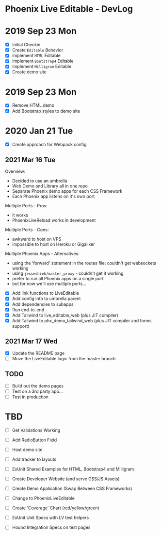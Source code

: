 # Phoenix Live Editable - DevLog

# 2019 Sep 23 Mon

- [x] Initial Checkin
- [x] Create `Editable` Behavior
- [x] Implement `HTML` Editable 
- [x] Implement `Bootstrap4` Editable 
- [x] Implement `Milligram` Editable 
- [x] Create demo site

# 2019 Sep 23 Mon

- [x] Remove HTML demo
- [x] Add Bootstrap styles to demo site

# 2020 Jan 21 Tue

- [x] Create approach for Webpack config

## 2021 Mar 16 Tue

Overview:
- Decided to use an umbrella
- Web Demo and Library all in one repo
- Separate Phoenix demo apps for each CSS Framework
- Each Phoenix app listens on it's own port

Multiple Ports - Pros:
- it works
- PhoenixLiveReload works in development

Multiple Ports - Cons:
- awkward to host on VPS
- impossible to host on Heroku or Gigalixer

Multiple Phoenix Apps - Alternatives:
- using the 'forward' statement in the routes file: couldn't get websockets working
- using `jesseshieh/master_proxy` - couldn't get it working
- prefer to run all Phoenix apps on a single port
- but for now we'll use multiple ports...

- [x] Add link functions to LiveEditable
- [x] Add config info to umbrella parent
- [x] Add dependencies to subapps
- [x] Run end-to-end
- [x] Add Tailwind to live_editable_web (plus JIT compiler)
- [x] Add Tailwind to phx_demo_tailwind_web (plus JIT compiler and forms support)

## 2021 Mar 17 Wed

- [x] Update the README page
- [ ] Move the LiveEditable logic from the master branch

## TODO

- [ ] Build out the demo pages
- [ ] Test on a 3rd party app...
- [ ] Test in production

# TBD

- [ ] Get Validations Working
- [ ] Add RadioButton Field

- [ ] Host demo site 
- [ ] Add tracker to layouts

- [ ] ExUnit Shared Examples for HTML, Bootstrap4 and Milligram
- [ ] Create Developer Website (and serve CSS/JS Assets)
- [ ] Create Demo Application (Swap Between CSS Frameworks)
- [ ] Change to PhoenixLiveEditable
- [ ] Create 'Coverage' Chart (red/yellow/green)
- [ ] ExUnit Unit Specs with LV test helpers
- [ ] Hound Integration Specs on test pages


